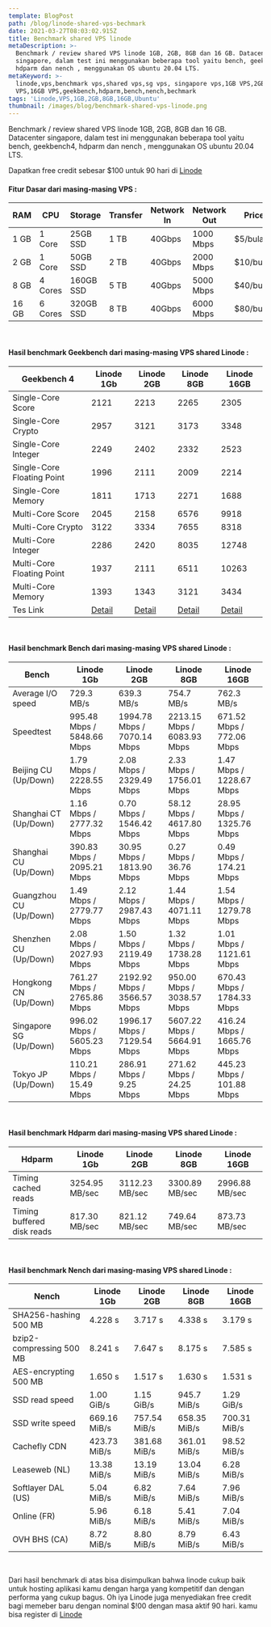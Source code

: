 ```yaml
---
template: BlogPost
path: /blog/linode-shared-vps-bechmark
date: 2021-03-27T08:03:02.915Z
title: Benchmark shared VPS linode
metaDescription: >-
  Benchmark / review shared VPS linode 1GB, 2GB, 8GB dan 16 GB. Datacenter
  singapore, dalam test ini menggunakan beberapa tool yaitu bench, geekbench4,
  hdparm dan nench , menggunakan OS ubuntu 20.04 LTS. 
metaKeyword: >-
  linode,vps,benchmark vps,shared vps,sg vps, singapore vps,1GB VPS,2GB VPS,8GB
  VPS,16GB VPS,geekbench,hdparm,bench,nench,bechmark
tags: 'Linode,VPS,1GB,2GB,8GB,16GB,Ubuntu'
thumbnail: /images/blog/benchmark-shared-vps-linode.png
---
```

<p>Benchmark / review shared VPS linode 1GB, 2GB, 8GB dan 16 GB. Datacenter singapore, dalam test ini menggunakan beberapa tool yaitu bench, geekbench4, hdparm dan nench , menggunakan OS ubuntu 20.04 LTS.</p>
<p>Dapatkan free credit sebesar $100 untuk 90 hari di <a rel=”noreferrer” href="https://www.linode.com/?r=2ef97a0e7d1fffb43d481f49dc2494883cd02a05" target="_blank">Linode</a></p>
<h4 id="fitur-dasar-dari-masing-masing-vps-">Fitur Dasar dari masing-masing VPS :</h4>
<table>
   <thead>
      <tr>
         <th>RAM</th>
         <th>CPU</th>
         <th>Storage</th>
         <th>Transfer</th>
         <th>Network In</th>
         <th>Network Out</th>
         <th>Price</th>
      </tr>
   </thead>
   <tbody>
      <tr>
         <td data-label="RAM">1 GB</td>
         <td data-label="CPU">1 Core</td>
         <td data-label="Storage">25GB SSD</td>
         <td data-label="Transfer">1 TB</td>
         <td data-label="Network In">40Gbps</td>
         <td data-label="Network Out">1000 Mbps</td>
         <td data-label="Price">$5/bulan</td>
      </tr>
      <tr>
         <td data-label="RAM">2 GB</td>
         <td data-label="CPU">1 Core</td>
         <td data-label="Storage">50GB SSD</td>
         <td data-label="Transfer">2 TB</td>
         <td data-label="Network In">40Gbps</td>
         <td data-label="Network Out">2000 Mbps</td>
         <td data-label="Price">$10/bulan</td>
      </tr>
      <tr>
         <td data-label="RAM">8 GB</td>
         <td data-label="CPU">4 Cores</td>
         <td data-label="Storage">160GB SSD</td>
         <td data-label="Transfer">5 TB</td>
         <td data-label="Network In">40Gbps</td>
         <td data-label="Network Out">5000 Mbps</td>
         <td data-label="Price">$40/bulan</td>
      </tr>
      <tr>
         <td data-label="RAM">16 GB</td>
         <td data-label="CPU">6 Cores</td>
         <td data-label="Storage">320GB SSD</td>
         <td data-label="Transfer">8 TB</td>
         <td data-label="Network In">40Gbps</td>
         <td data-label="Network Out">6000 Mbps</td>
         <td data-label="Price">$80/bulan</td>
      </tr>
   </tbody>
</table>
<br/>
<h4 id="hasil-benchmark-geekbench-dari-masing-masing-vps-shared-linode-">Hasil benchmark Geekbench dari masing-masing VPS shared Linode :</h4>
<table>
   <thead>
      <tr>
         <th>Geekbench 4</th>
         <th>Linode 1Gb</th>
         <th>Linode 2GB</th>
         <th>Linode 8GB</th>
         <th>Linode 16GB</th>
      </tr>
   </thead>
   <tbody>
      <tr>
         <td data-label="Geekbench 4">Single-Core Score</td>
         <td data-label="Linode 1Gb">2121</td>
         <td data-label="Linode 2GB">2213</td>
         <td data-label="Linode 8GB">2265</td>
         <td data-label="Linode 16GB">2305</td>
      </tr>
      <tr>
         <td data-label="Geekbench 4">Single-Core Crypto</td>
         <td data-label="Linode 1Gb">2957</td>
         <td data-label="Linode 2GB">3121</td>
         <td data-label="Linode 8GB">3173</td>
         <td data-label="Linode 16GB">3348</td>
      </tr>
      <tr>
         <td data-label="Geekbench 4">Single-Core Integer</td>
         <td data-label="Linode 1Gb">2249</td>
         <td data-label="Linode 2GB">2402</td>
         <td data-label="Linode 8GB">2332</td>
         <td data-label="Linode 16GB">2523</td>
      </tr>
      <tr>
         <td data-label="Geekbench 4">Single-Core Floating Point</td>
         <td data-label="Linode 1Gb">1996</td>
         <td data-label="Linode 2GB">2111</td>
         <td data-label="Linode 8GB">2009</td>
         <td data-label="Linode 16GB">2214</td>
      </tr>
      <tr>
         <td data-label="Geekbench 4">Single-Core Memory</td>
         <td data-label="Linode 1Gb">1811</td>
         <td data-label="Linode 2GB">1713</td>
         <td data-label="Linode 8GB">2271</td>
         <td data-label="Linode 16GB">1688</td>
      </tr>
      <tr>
         <td data-label="Geekbench 4">Multi-Core Score</td>
         <td data-label="Linode 1Gb">2045</td>
         <td data-label="Linode 2GB">2158</td>
         <td data-label="Linode 8GB">6576</td>
         <td data-label="Linode 16GB">9918</td>
      </tr>
      <tr>
         <td data-label="Geekbench 4">Multi-Core Crypto</td>
         <td data-label="Linode 1Gb">3122</td>
         <td data-label="Linode 2GB">3334</td>
         <td data-label="Linode 8GB">7655</td>
         <td data-label="Linode 16GB">8318</td>
      </tr>
      <tr>
         <td data-label="Geekbench 4">Multi-Core Integer</td>
         <td data-label="Linode 1Gb">2286</td>
         <td data-label="Linode 2GB">2420</td>
         <td data-label="Linode 8GB">8035</td>
         <td data-label="Linode 16GB">12748</td>
      </tr>
      <tr>
         <td data-label="Geekbench 4">Multi-Core Floating Point</td>
         <td data-label="Linode 1Gb">1937</td>
         <td data-label="Linode 2GB">2111</td>
         <td data-label="Linode 8GB">6511</td>
         <td data-label="Linode 16GB">10263</td>
      </tr>
      <tr>
         <td data-label="Geekbench 4">Multi-Core Memory</td>
         <td data-label="Linode 1Gb">1393</td>
         <td data-label="Linode 2GB">1343</td>
         <td data-label="Linode 8GB">3121</td>
         <td data-label="Linode 16GB">3434</td>
      </tr>
      <tr>
         <td data-label="Geekbench 4">Tes Link</td>
         <td data-label="Linode 1Gb"><a rel=”noreferrer” href="https://browser.geekbench.com/v4/cpu/16072530" target="_blank">Detail</a></td>
         <td data-label="Linode 2GB"><a rel=”noreferrer” href="https://browser.geekbench.com/v4/cpu/16072629" target="_blank">Detail</a></td>
         <td data-label="Linode 8GB"><a rel=”noreferrer” href="https://browser.geekbench.com/v4/cpu/16075905" target="_blank">Detail</a></td>
         <td data-label="Linode 16GB"><a rel=”noreferrer” href="https://browser.geekbench.com/v4/cpu/16075906" target="_blank">Detail</a></td>
      </tr>
   </tbody>
</table>
<br/>
<h4 id="hasil-benchmark-bench-dari-masing-masing-vps-shared-linode-">Hasil benchmark Bench dari masing-masing VPS shared Linode :</h4>
<table>
   <thead>
      <tr>
         <th>Bench</th>
         <th>Linode 1Gb</th>
         <th>Linode 2GB</th>
         <th>Linode 8GB</th>
         <th>Linode 16GB</th>
      </tr>
   </thead>
   <tbody>
      <tr>
         <td data-label="Bench">Average I/O speed</td>
         <td data-label="Linode 1Gb">729.3 MB/s</td>
         <td data-label="Linode 2GB">639.3 MB/s</td>
         <td data-label="Linode 8GB">754.7 MB/s</td>
         <td data-label="Linode 16GB">762.3 MB/s</td>
      </tr>
      <tr>
         <td data-label="Bench">Speedtest</td>
         <td data-label="Linode 1Gb">995.48 Mbps / 5848.66 Mbps</td>
         <td data-label="Linode 2GB">1994.78 Mbps / 7070.14 Mbps</td>
         <td data-label="Linode 8GB">2213.15 Mbps / 6083.93 Mbps</td>
         <td data-label="Linode 16GB">671.52 Mbps / 772.06 Mbps</td>
      </tr>
      <tr>
         <td data-label="Bench">Beijing    CU (Up/Down)</td>
         <td data-label="Linode 1Gb">1.79 Mbps / 2228.55 Mbps</td>
         <td data-label="Linode 2GB">2.08 Mbps / 2329.49 Mbps</td>
         <td data-label="Linode 8GB">2.33 Mbps / 1756.01 Mbps</td>
         <td data-label="Linode 16GB">1.47 Mbps / 1228.67 Mbps</td>
      </tr>
      <tr>
         <td data-label="Bench">Shanghai   CT (Up/Down)</td>
         <td data-label="Linode 1Gb">1.16 Mbps / 2777.32 Mbps</td>
         <td data-label="Linode 2GB">0.70 Mbps / 1546.42 Mbps</td>
         <td data-label="Linode 8GB">58.12 Mbps / 4617.80 Mbps</td>
         <td data-label="Linode 16GB">28.95 Mbps / 1325.76 Mbps</td>
      </tr>
      <tr>
         <td data-label="Bench">Shanghai   CU (Up/Down)</td>
         <td data-label="Linode 1Gb">390.83 Mbps / 2095.21 Mbps</td>
         <td data-label="Linode 2GB">30.95 Mbps / 1813.90 Mbps</td>
         <td data-label="Linode 8GB">0.27 Mbps / 36.76 Mbps</td>
         <td data-label="Linode 16GB">0.49 Mbps / 174.21 Mbps</td>
      </tr>
      <tr>
         <td data-label="Bench">Guangzhou  CU (Up/Down)</td>
         <td data-label="Linode 1Gb">1.49 Mbps / 2779.77 Mbps</td>
         <td data-label="Linode 2GB">2.12 Mbps / 2987.43 Mbps</td>
         <td data-label="Linode 8GB">1.44 Mbps / 4071.11 Mbps</td>
         <td data-label="Linode 16GB">1.54 Mbps / 1279.78 Mbps</td>
      </tr>
      <tr>
         <td data-label="Bench">Shenzhen   CU (Up/Down)</td>
         <td data-label="Linode 1Gb">2.08 Mbps / 2027.93 Mbps</td>
         <td data-label="Linode 2GB">1.50 Mbps / 2119.49 Mbps</td>
         <td data-label="Linode 8GB">1.32 Mbps / 1738.28 Mbps</td>
         <td data-label="Linode 16GB">1.01 Mbps / 1121.61 Mbps</td>
      </tr>
      <tr>
         <td data-label="Bench">Hongkong   CN (Up/Down)</td>
         <td data-label="Linode 1Gb">761.27 Mbps / 2765.86 Mbps</td>
         <td data-label="Linode 2GB">2192.92 Mbps / 3566.57 Mbps</td>
         <td data-label="Linode 8GB">950.00 Mbps / 3038.57 Mbps</td>
         <td data-label="Linode 16GB">670.43 Mbps / 1784.33 Mbps</td>
      </tr>
      <tr>
         <td data-label="Bench">Singapore  SG (Up/Down)</td>
         <td data-label="Linode 1Gb">996.02 Mbps / 5605.23 Mbps</td>
         <td data-label="Linode 2GB">1996.17 Mbps / 7129.54 Mbps</td>
         <td data-label="Linode 8GB">5607.22 Mbps / 5664.91 Mbps</td>
         <td data-label="Linode 16GB">416.24 Mbps / 1665.76 Mbps</td>
      </tr>
      <tr>
         <td data-label="Bench">Tokyo      JP (Up/Down)</td>
         <td data-label="Linode 1Gb">110.21 Mbps / 15.49 Mbps</td>
         <td data-label="Linode 2GB">286.91 Mbps / 9.25 Mbps</td>
         <td data-label="Linode 8GB">271.62 Mbps / 24.25 Mbps</td>
         <td data-label="Linode 16GB">445.23 Mbps / 101.88 Mbps</td>
      </tr>
   </tbody>
</table>
<br/>
<h4 id="hasil-benchmark-hdparm-dari-masing-masing-vps-shared-linode-">Hasil benchmark Hdparm dari masing-masing VPS shared Linode :</h4>
<table>
   <thead>
      <tr>
         <th>Hdparm</th>
         <th>Linode 1Gb</th>
         <th>Linode 2GB</th>
         <th>Linode 8GB</th>
         <th>Linode 16GB</th>
      </tr>
   </thead>
   <tbody>
      <tr>
         <td data-label="Hdparm">Timing cached reads</td>
         <td data-label="Linode 1Gb">3254.95 MB/sec</td>
         <td data-label="Linode 2GB">3112.23 MB/sec</td>
         <td data-label="Linode 8GB">3300.89 MB/sec</td>
         <td data-label="Linode 16GB">2996.88 MB/sec</td>
      </tr>
      <tr>
         <td data-label="Hdparm">Timing buffered disk reads</td>
         <td data-label="Linode 1Gb">817.30 MB/sec</td>
         <td data-label="Linode 2GB">821.12 MB/sec</td>
         <td data-label="Linode 8GB">749.64 MB/sec</td>
         <td data-label="Linode 16GB">873.73 MB/sec</td>
      </tr>
   </tbody>
</table>
<br/>
<h4 id="hasil-benchmark-nench-dari-masing-masing-vps-shared-linode-">Hasil benchmark Nench dari masing-masing VPS shared Linode :</h4>
<table>
   <thead>
      <tr>
         <th>Nench</th>
         <th>Linode 1Gb</th>
         <th>Linode 2GB</th>
         <th>Linode 8GB</th>
         <th>Linode 16GB</th>
      </tr>
   </thead>
   <tbody>
      <tr>
         <td data-label="Nench">SHA256-hashing 500 MB</td>
         <td data-label="Linode 1Gb">4.228 s</td>
         <td data-label="Linode 2GB">3.717 s</td>
         <td data-label="Linode 8GB">4.338 s</td>
         <td data-label="Linode 16GB">3.179 s</td>
      </tr>
      <tr>
         <td data-label="Nench">bzip2-compressing 500 MB</td>
         <td data-label="Linode 1Gb">8.241 s</td>
         <td data-label="Linode 2GB">7.647 s</td>
         <td data-label="Linode 8GB">8.175 s</td>
         <td data-label="Linode 16GB">7.585 s</td>
      </tr>
      <tr>
         <td data-label="Nench">AES-encrypting 500 MB</td>
         <td data-label="Linode 1Gb">1.650 s</td>
         <td data-label="Linode 2GB">1.517 s</td>
         <td data-label="Linode 8GB">1.630 s</td>
         <td data-label="Linode 16GB">1.531 s</td>
      </tr>
      <tr>
         <td data-label="Nench">SSD read speed</td>
         <td data-label="Linode 1Gb">1.00 GiB/s</td>
         <td data-label="Linode 2GB">1.15 GiB/s</td>
         <td data-label="Linode 8GB">945.7 MiB/s</td>
         <td data-label="Linode 16GB">1.29 GiB/s</td>
      </tr>
      <tr>
         <td data-label="Nench">SSD write speed</td>
         <td data-label="Linode 1Gb">669.16 MiB/s</td>
         <td data-label="Linode 2GB">757.54 MiB/s</td>
         <td data-label="Linode 8GB">658.35 MiB/s</td>
         <td data-label="Linode 16GB">700.31 MiB/s</td>
      </tr>
      <tr>
         <td data-label="Nench">Cachefly CDN</td>
         <td data-label="Linode 1Gb">423.73 MiB/s</td>
         <td data-label="Linode 2GB">381.68 MiB/s</td>
         <td data-label="Linode 8GB">361.01 MiB/s</td>
         <td data-label="Linode 16GB">98.52 MiB/s</td>
      </tr>
      <tr>
         <td data-label="Nench">Leaseweb (NL)</td>
         <td data-label="Linode 1Gb">13.38 MiB/s</td>
         <td data-label="Linode 2GB">13.19 MiB/s</td>
         <td data-label="Linode 8GB">13.04 MiB/s</td>
         <td data-label="Linode 16GB">6.28 MiB/s</td>
      </tr>
      <tr>
         <td data-label="Nench">Softlayer DAL (US)</td>
         <td data-label="Linode 1Gb">5.04 MiB/s</td>
         <td data-label="Linode 2GB">6.82 MiB/s</td>
         <td data-label="Linode 8GB">7.64 MiB/s</td>
         <td data-label="Linode 16GB">7.96 MiB/s</td>
      </tr>
      <tr>
         <td data-label="Nench">Online (FR)</td>
         <td data-label="Linode 1Gb">5.96 MiB/s</td>
         <td data-label="Linode 2GB">6.18 MiB/s</td>
         <td data-label="Linode 8GB">5.41 MiB/s</td>
         <td data-label="Linode 16GB">7.04 MiB/s</td>
      </tr>
      <tr>
         <td data-label="Nench">OVH BHS (CA)</td>
         <td data-label="Linode 1Gb">8.72 MiB/s</td>
         <td data-label="Linode 2GB">8.80 MiB/s</td>
         <td data-label="Linode 8GB">8.79 MiB/s</td>
         <td data-label="Linode 16GB">6.43 MiB/s</td>
      </tr>
   </tbody>
</table>
<br/>
<p>Dari hasil benchmark di atas bisa disimpulkan bahwa linode cukup baik untuk hosting aplikasi kamu dengan harga yang kompetitif dan dengan performa yang cukup bagus. Oh iya Linode juga menyediakan free credit bagi memeber baru dengan nominal $!00 dengan masa aktif 90 hari. kamu bisa register di <a rel=”noreferrer” href="https://www.linode.com/?r=2ef97a0e7d1fffb43d481f49dc2494883cd02a05" target="_blank">Linode</a></p>